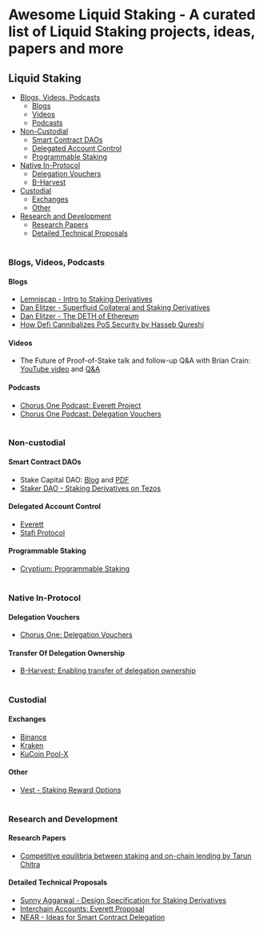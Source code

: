 # Awesome Liquid Staking - A curated list of Liquid Staking projects, ideas, papers and more

## Liquid Staking
- [Blogs, Videos, Podcasts](#blogs-videos-podcasts)
  - [Blogs](#blogs)
  - [Videos](#videos)  
  - [Podcasts](#podcasts)  
- [Non-Custodial](#non-custodial)
  - [Smart Contract DAOs](#smart-contract-daos)
  - [Delegated Account Control](#delegated-account-control)
  - [Programmable Staking](#programmable-staking)
- [Native In-Protocol](#native-in-protocol)
  - [Delegation Vouchers](#delegation-vouchers)
  - [B-Harvest](#transfer-of-delegation-onwership)
- [Custodial](#non-custodial)
  - [Exchanges](#exchanges)
  - [Other](#other)
- [Research and Development](#research-and-development)
  - [Research Papers](#research-papers)
  - [Detailed Technical Proposals](#detailed-technical-proposals)<br/><br/>
  
### Blogs, Videos, Podcasts

#### Blogs
- [Lemniscap - Intro to Staking Derivatives](https://medium.com/lemniscap/an-intro-to-staking-derivatives-i-a43054efd51c)
- [Dan Elitzer - Superfluid Collateral and Staking Derivatives](https://tokeneconomy.co/superfluid-collateral-in-open-finance-8c3db15efac)
- [Dan Elitzer - The DETH of Ethereum](https://medium.com/ideo-colab/the-deth-of-ethereum-98553866e81b?)
- [How Defi Cannibalizes PoS Security by Hasseb Qureshi](https://medium.com/dragonfly-research/how-defi-cannibalizes-pos-security-84b146f00697)

#### Videos
- The Future of Proof-of-Stake talk and follow-up Q&A with Brian Crain: [YouTube video](https://www.youtube.com/watch?v=jFpj9thyPzU) and [Q&A](https://blog.chorus.one/future-of-proof-of-stake-q-a-with-brian-crain/)

#### Podcasts
- [Chorus One Podcast: Everett Project](https://chorusone.libsyn.com/11-batoms-a-design-for-fungible-staking-positions-with-ryan-park)
- [Chorus One Podcast: Delegation Vouchers](https://chorusone.libsyn.com/4-delegation-vouchers-a-design-concept-for-liquid-staking-positions)<br/><br/>

### Non-custodial

#### Smart Contract DAOs
- Stake Capital DAO: [Blog](https://medium.com/stakecapital/introducing-stake-dao-by-stake-capital-claiming-future-yield-revenue-7059e0781328) and [PDF](https://github.com/stake-capital/research/blob/master/Stake%20Capital%20DAO%20Light%20Paper.pdf)
- [Staker DAO - Staking Derivatives on Tezos](https://www.stakerdao.com/)

#### Delegated Account Control
- [Everett](https://www.everett.zone/)
- [Stafi Protocol](https://docs.stafi.io/)

#### Programmable Staking
- [Cryptium: Programmable Staking](https://www.youtube.com/watch?v=ntsvD4mw8yE)<br/><br/>

### Native In-Protocol

#### Delegation Vouchers
- [Chorus One: Delegation Vouchers](https://blog.chorus.one/delegation-vouchers/)

#### Transfer Of Delegation Ownership
- [B-Harvest: Enabling transfer of delegation ownership](https://forum.cosmos.network/t/discussion-enabling-transfer-of-delegation-ownership/2324)<br/><br/>

### Custodial

#### Exchanges
- [Binance](https://www.binance.com/nl/staking)
- [Kraken](https://www.kraken.com/en-us/features/staking-coins)
- [KuCoin Pool-X](https://pool-x.io/staking)

#### Other
- [Vest - Staking Reward Options](https://vest.io/#/)<br/><br/>

### Research and Development

#### Research Papers
- [Competitive equilibria between staking and on-chain lending by Tarun Chitra](https://arxiv.org/abs/2001.00919)

#### Detailed Technical Proposals
- [Sunny Aggarwal - Design Specification for Staking Derivatives](https://forum.cosmos.network/t/a-design-for-fungible-staking-derivatives/2441)
- [Interchain Accounts: Everett Proposal](https://github.com/cosmos/ics/issues/251)
- [NEAR - Ideas for Smart Contract Delegation](https://research.nearprotocol.com/t/staking-and-delegation-via-smart-contract/43)




